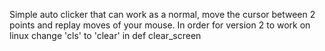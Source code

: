 Simple auto clicker that can work as a normal, move the cursor between 2 points and replay moves of your mouse.
In order for version 2 to work on linux change 'cls' to 'clear' in def clear_screen
